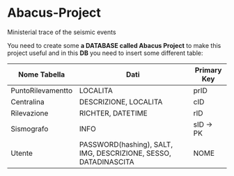 # Abacus-Project
Ministerial trace of the seismic events

You need to create some **a DATABASE called Abacus Project** to make this project useful and in this **DB** you need to insert some different table:

|**Nome Tabella**|**Dati**|**Primary Key**|
| --- | --- | --- |
| PuntoRilevamentto | LOCALITA | prID |
| Centralina | DESCRIZIONE, LOCALITA | cID |
| Rilevazione | RICHTER, DATETIME | rID |
| Sismografo | INFO | sID -> PK |
| Utente | PASSWORD(hashing), SALT, IMG, DESCRIZIONE, SESSO, DATADINASCITA | NOME |
